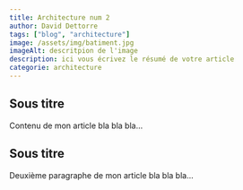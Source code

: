 ```yaml
---
title: Architecture num 2
author: David Dettorre
tags: ["blog", "architecture"]
image: /assets/img/batiment.jpg
imageAlt: descritpion de l'image
description: ici vous écrivez le résumé de votre article
categorie: architecture
---
```


<h2>Sous titre</h2>
<p>
Contenu de mon article bla bla bla...
</p>
<h2>Sous titre</h2>
<p>
Deuxième paragraphe de mon article bla bla bla...
</p>
